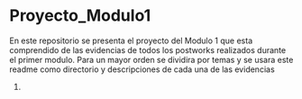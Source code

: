 # Proyecto_Modulo1


En este repositorio se presenta el proyecto del Modulo 1 que esta comprendido de las evidencias de todos los postworks realizados durante el primer modulo. Para un mayor orden se dividira por temas y se usara este readme como directorio y descripciones de cada una de las evidencias 

1. 
